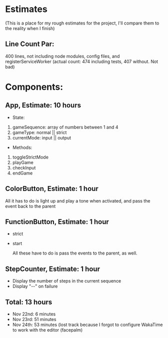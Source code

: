 # Estimates

(This is a place for my rough estimates for the project, I'll compare them to the reality when I finish)

## Line Count Par:
 400 lines, not including node modules, config files, and registerServiceWorker
(actual count: 474 including tests, 407 without. Not bad)

# Components:

## App, Estimate: 10 hours
- State:
1. gameSequence: array of numbers between 1 and 4
2. gameType: normal || strict
3. currentMode: input || output

- Methods:
1. toggleStrictMode
2. playGame
3. checkInput
4. endGame

## ColorButton, Estimate: 1 hour

  All it has to do is light up and play a tone when activated, and pass the event back to the parent

## FunctionButton, Estimate: 1 hour
- strict
- start

  All these have to do is pass the events to the parent, as well.

## StepCounter, Estimate: 1 hour
- Display the number of steps in the current sequence
- Display "--" on failure

## Total: 13 hours

- Nov 22nd: 6 minutes
- Nov 23rd: 51 minutes
- Nov 24th: 53 minutes 
(lost track because I forgot to configure WakaTime to work with the editor (facepalm)
